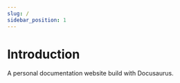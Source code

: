 ```yaml
---
slug: /
sidebar_position: 1
---
```


# Introduction

A personal documentation website build with Docusaurus. 


